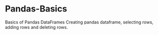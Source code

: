 # Pandas-Basics
Basics of Pandas DataFrames
Creating pandas dataframe, selecting rows, adding rows and deleting rows.
